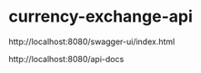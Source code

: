 # currency-exchange-api


http://localhost:8080/swagger-ui/index.html

http://localhost:8080/api-docs